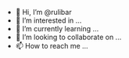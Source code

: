 - 👋 Hi, I’m @rulibar
- 👀 I’m interested in ...
- 🌱 I’m currently learning ...
- 💞️ I’m looking to collaborate on ...
- 📫 How to reach me ...

<!---
rulibar/rulibar is a ✨ special ✨ repository because its `README.md` (this file) appears on your GitHub profile.
You can click the Preview link to take a look at your changes.
--->
